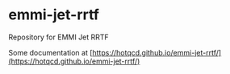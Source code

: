 # emmi-jet-rrtf

Repository for EMMI Jet RRTF

Some documentation at [https://hotqcd.github.io/emmi-jet-rrtf/](https://hotqcd.github.io/emmi-jet-rrtf/)

